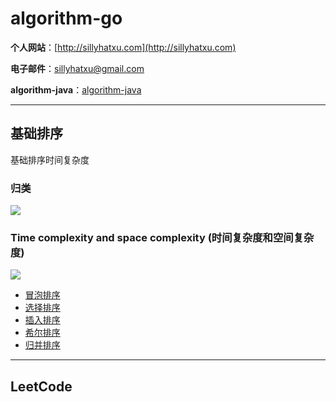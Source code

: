 # algorithm-go

**个人网站**：[http://sillyhatxu.com](http://sillyhatxu.com)

**电子邮件**：[sillyhatxu@gmail.com](mailto:sillyhatxu@gmail.com)

**algorithm-java**：[algorithm-java](https://github.com/sillyhatxu/algorithm-java)

---

## 基础排序

基础排序时间复杂度

### 归类
![](https://lh3.googleusercontent.com/fmj9yhSP_sMaJavAbxxZVBV6zOV5y_QDayxkmGIzx3dgvSvOktQNK8XlzF80uHkDExc6F2_lnDvjhbtlQBJUxKB8NiDEzS3v69IhEDSUP9qTfVPCnyY2zfYTJ5HQgROyw5N_HnX3EGW35idAObpj4mNUlKdGww1Yt8vXsM8k5g-GRAjkwZygR9MEm5Kf80cZ7UIzWrfdY6XLjYDS6PfidpEd3Wikv6wve9pn4v1YDuihxeQR7lFW8V-4F8obbogb5msskWzddOGIjneUqtZHYPE167V9j89jpIbfBKhhp27QGHN2RiyUsiy_zYPKpFXaGpKDFYlX0m6bZmziyKMtuIea7_yEg1Pu3m9dChG1MWPw7fUAT2H_iHhHPoh4WOPwWQLvrGsKOojimodrSge-uO16mH9VSkkG7GuwTja27Gxnhy-Z-u4YmCtXAUs1FnGW5isXt14l5BNJjJYRFHeQzQaC8qKoYMVyEAVc0lMAliiupayKqKEOnFlvf12NjdMQ98gZ3XGcTU9t0WjPRF2xnamRHXhJA_pBwGPfL_R8BFCleclGI6x4babygzpyIpOnjTGgLRHaknsFJi1goCwuAov9DbZmGi-lkR8wgWb8TrYlr09bHkmkBtw4Mwn3hT6dkGSNGtTnmLockpGYgC29M6yIJ3e_AoE=w398-h316-no)

### Time complexity and space complexity (时间复杂度和空间复杂度)
![](https://lh3.googleusercontent.com/Mo_7Xj9Ft27tvYdrDIv7cBMUN-vXXxxqVAsWFMiVrC4QJbTcvPJTvdifI5N3nJRwlbTWMgpTKI6B6_3MMseOzb5anZXSDIyO7i6TJT1ucCWY5iX2rnpLZf44dpMAcYk7s5_kP3syJnvG3OdnpfoPmquXnpmEgNAOuLuoKRyGvhsk5U10Ddtz1gjwV2GsL38p3xVfUjyxPLD50ipEaLDSXQ3mm5AA-mhlUdgHLHekLpLiqmmN4lX5Ra7jn7pACWilcgdCRCEoNNxhGp-2gLuyLXnubj9lehtI5vOX5KEzKXWPapBPF1doSHUjBcI406LrXkmfq761huZGAisL8_LS8fckBz594lkqZWkTCYQqfa8z6S3O20i6JOdE1nVdSLYTjU7suf7YTJ_oKcjXU7bnXKpdQI2XLhYPTr29JqOxsejkZPrqPlE5nqw9bAYwzdG2LQvVyvOKv-e3D0VJBQhrOdOVKmm7sAmE62Ouy6vN51B4qoEzcTtoFDyreafArjwnndQIof9XYazOeAbvtB0NJk77tSVDTWpDqBpcNqDjfF01uz24A2E8nWgb2nvcwzMzOXhKZuAemIl06pxDcfjjK6D1zgoiKNvuhUMCVAiABbVC5h_6gB-H097vdF5MZraPPUxh5UNB-S1U7vMxoJPizW0kQeHV-sk-RaaqBQRbmDxjl3cEuKu8SK_tlQY8D0qmKVlduGwIrQzF0jQbvi8l2vYs=w632-h385-no)


* [冒泡排序](https://github.com/sillyhatxu/code-complete/algorithm/tree/master/basic/bubble_sort)
* [选择排序](https://github.com/sillyhatxu/code-complete/algorithm/tree/master/basic/selection_sort)
* [插入排序](https://github.com/sillyhatxu/code-complete/algorithm/tree/master/basic/insertion_sort)
* [希尔排序](https://github.com/sillyhatxu/code-complete/algorithm/tree/master/basic/shell_sort)
* [归并排序](https://github.com/sillyhatxu/code-complete/algorithm/tree/master/basic/merge_sort)

---

## LeetCode
